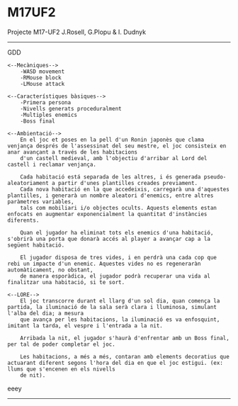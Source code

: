 # M17UF2
Projecte M17-UF2 J.Rosell, G.Plopu &amp; I. Dudnyk

************************************************************************************************

GDD

	<--Mecàniques-->
		-WASD movement
		-RMouse block
		-LMouse attack

	<--Característiques bàsiques-->
		-Primera persona
		-Nivells generats proceduralment
		-Multiples enemics
		-Boss final

	<--Ambientació-->
		En el joc et poses en la pell d'un Ronin japonès que clama venjança després de l'assessinat del seu mestre, el joc consisteix en anar avançant a través de les habitacions
		d'un castell medieval, amb l'objectiu d'arribar al Lord del castell i reclamar venjança.

		Cada habitació está separada de les altres, i és generada pseudo-aleatoriament a partir d'unes plantilles creades previament.
		Cada nova habitació en la que accedeixis, carregarà una d'aquestes plantilles, i generarà un nombre aleatori d'enemics, entre altres paràmetres variables,
		tals com mobiliari i/o objectes ocults. Aquests elements estan enfocats en augmentar exponencialment la quantitat d'instàncies diferents.

		Quan el jugador ha eliminat tots els enemics d'una habitació, s'obrirà una porta que donarà accés al player a avançar cap a la següent habitació.

		El jugador disposa de tres vides, i en perdrà una cada cop que rebi un impacte d'un enemic. Aquestes vides no es regeneraràn automàticament, no obstant,
		de manera esporàdica, el jugador podrà recuperar una vida al finalitzar una habitació, si te sort.

	<--LORE-->
		El joc transcorre durant el llarg d'un sol dia, quan comença la partida, la iluminació de la sala serà clara i lluminosa, simulant l'alba del dia; a mesura
		que avança per les habitacions, la iluminació es va enfosquint, imitant la tarda, el vespre i l'entrada a la nit.

		Arribada la nit, el jugador s'haurà d'enfrentar amb un Boss final, per tal de poder completar el joc.

		Les habitacions, a més a més, contaran amb elements decoratius que actuarant diferent segons l'hora del dia en que el joc estigui. (ex: llums que s'encenen en els nivells
		de nit).
eeey
************************************************************************************************
